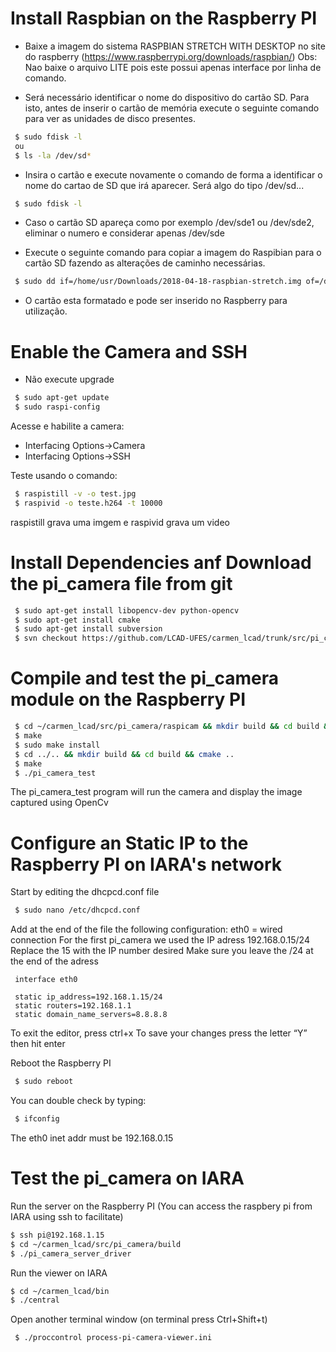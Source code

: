 # Install Raspbian on the Raspberry PI

- Baixe a imagem do sistema RASPBIAN STRETCH WITH DESKTOP no site do raspberry (https://www.raspberrypi.org/downloads/raspbian/)
Obs: Nao baixe o arquivo LITE pois este possui apenas interface por linha de comando.

- Será necessário identificar o nome do dispositivo do cartão SD. Para isto, antes de inserir o cartão de memória execute o seguinte comando para ver as unidades de disco presentes.

```bash
 $ sudo fdisk -l
 ou
 $ ls -la /dev/sd*
```
- Insira o cartão e execute novamente o comando de forma a identificar o nome do cartao de SD que irá aparecer. Será algo do tipo /dev/sd...

```bash
 $ sudo fdisk -l
```

- Caso o cartão SD apareça como por exemplo /dev/sde1 ou /dev/sde2, eliminar o numero e considerar apenas /dev/sde 

- Execute o seguinte comando para copiar a imagem do Raspibian para o cartão SD fazendo as alterações de caminho necessárias.

```bash
 $ sudo dd if=/home/usr/Downloads/2018-04-18-raspbian-stretch.img of=/dev/sd...
```

- O cartão esta formatado e pode ser inserido no Raspberry para utilização.


# Enable the Camera and SSH

- Não execute upgrade

```bash
 $ sudo apt-get update
 $ sudo raspi-config
```
 Acesse e habilite a camera:
 
 - Interfacing Options->Camera
 - Interfacing Options->SSH

Teste usando o comando: 

```bash
 $ raspistill -v -o test.jpg
 $ raspivid -o teste.h264 -t 10000
```
raspistill grava uma imgem e raspivid grava um video

# Install Dependencies anf Download the pi_camera file from git

```bash
 $ sudo apt-get install libopencv-dev python-opencv
 $ sudo apt-get install cmake
 $ sudo apt-get install subversion
 $ svn checkout https://github.com/LCAD-UFES/carmen_lcad/trunk/src/pi_camera
```


# Compile and test the pi_camera module on the Raspberry PI

```bash
 $ cd ~/carmen_lcad/src/pi_camera/raspicam && mkdir build && cd build && cmake ..
 $ make
 $ sudo make install
 $ cd ../.. && mkdir build && cd build && cmake ..
 $ make
 $ ./pi_camera_test
```

 The pi_camera_test program will run the camera and display the image captured using OpenCv


# Configure an Static IP to the Raspberry PI on IARA's network
 
 Start by editing the dhcpcd.conf file
 
```bash
 $ sudo nano /etc/dhcpcd.conf
```

 Add at the end of the file the following configuration:
 eth0 = wired connection
 For the first pi_camera we used the IP adress 192.168.0.15/24
 Replace the 15 with the IP number desired
 Make sure you leave the /24 at the end of the adress
 
```
 interface eth0

 static ip_address=192.168.1.15/24
 static routers=192.168.1.1
 static domain_name_servers=8.8.8.8
```

 To exit the editor, press ctrl+x
 To save your changes press the letter “Y” then hit enter
 
 Reboot the Raspberry PI
 
```bash
 $ sudo reboot
```

 You can double check by typing:
 
```bash
 $ ifconfig
```

 The eth0 inet addr must be 192.168.0.15
 
# Test the pi_camera on IARA
 
 Run the server on the Raspberry PI (You can access the raspbery pi from IARA using ssh to facilitate)
 
 ```bash
 $ ssh pi@192.168.1.15
 $ cd ~/carmen_lcad/src/pi_camera/build
 $ ./pi_camera_server_driver
```
 Run the viewer on IARA
 
 ```bash
 $ cd ~/carmen_lcad/bin
 $ ./central
```
 Open another terminal window (on terminal press Ctrl+Shift+t)
 
```bash
 $ ./proccontrol process-pi-camera-viewer.ini
```